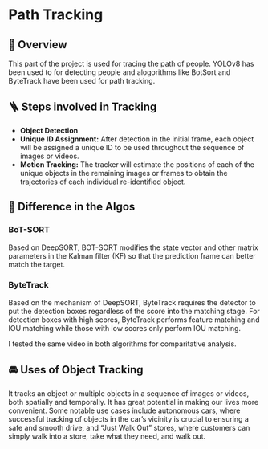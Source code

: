 # Path Tracking

## 📝 Overview

This part of the project is used for tracing the path of people. YOLOv8 has been used to for detecting people and alogorithms like BotSort and ByteTrack have been used for path tracking.

## 🪜 Steps involved in Tracking

- **Object Detection**
- **Unique ID Assignment:** After detection in the initial frame, each object will be assigned a unique ID to be used throughout the sequence of images or videos.
- **Motion Tracking:** The tracker will estimate the positions of each of the unique objects in the remaining images or frames to obtain the trajectories of each individual re-identified object.

## 📝 Difference in the Algos

### BoT-SORT‍
Based on DeepSORT, BOT-SORT modifies the state vector and other matrix parameters in the Kalman filter (KF) so that the prediction frame can better match the target.

### ByteTrack
Based on the mechanism of DeepSORT, ByteTrack requires the detector to put the detection boxes regardless of the score into the matching stage. For detection boxes with high scores, ByteTrack performs feature matching and IOU matching while those with low scores only perform IOU matching.

I tested the same video in both algorithms for comparitative analysis. 


## 🚘 Uses of Object Tracking

 It tracks an object or multiple objects in a sequence of images or videos, both spatially and temporally. It has great potential in making our lives more convenient. Some notable use cases include autonomous cars, where successful tracking of objects in the car’s vicinity is crucial to ensuring a safe and smooth drive, and “Just Walk Out” stores, where customers can simply walk into a store, take what they need, and walk out.